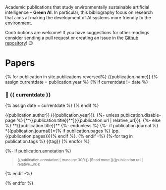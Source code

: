 Academic publications that study environmentally sustainable artificial intelligence – **Green AI**.
In particular, this bibliography focus on research that aims at making the development of AI systems more friendly to the environment.

Contributions are welcome! If you have suggestions for other readings consider sending a pull request or creating an issue in the [Github repository][github-repo]!  😉

# Papers

{% for publication in site.publications reversed%}
{{publication.name}}
{% assign currentdate = publication.year %}
{% if currentdate != date %}
### 📅 **{{ currentdate }}**
{% assign date = currentdate %} 
{% endif %}

  <p markdown="span">
      {{publication.author}} ({{publication.year}}).
      {%- unless publication.disable-page %}
      [**{{publication.title}}**]({{publication.url | relative_url}}).
      {%- else %}
      **{{publication.title}}**
      {%- endunless %}
      {%- if publication.journal %}
        *{{publication.journal}}*{% if publication.pages %} (pp. {{publication.pages}}){% endif %}.
      {% endif -%}
{%-for tag in publication.tags %}
<span class="badge">{{tag}}</span>
{% endfor %}
</p>
{%- if publication.annotation %}
<blockquote><small markdown="1">
{{publication.annotation | truncate: 300 }} [Read more.]({{publication.url | relative_url}})
</small></blockquote>
{% endif -%}

{% endfor %}


[github-repo]: https://github.com/luiscruz/green-ai
